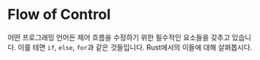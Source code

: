 # Flow of Control

어떤 프로그래밍 언어든 제어 흐름을 수정하기 위한 필수적인 요소들을 갖추고 있습니다. 이를 테면 `if`, `else`, `for`과 같은 것들입니다. Rust에서의 이들에 대해 살펴봅시다.